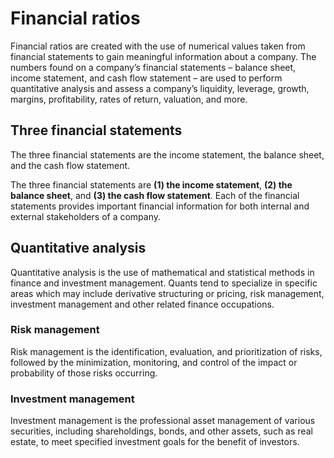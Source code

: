 # Financial ratios

Financial ratios are created with the use of numerical values taken from financial statements to gain meaningful information about a company. The numbers found on a company’s financial statements – balance sheet, income statement, and cash flow statement – are used to perform quantitative analysis and assess a company’s liquidity, leverage, growth, margins, profitability, rates of return, valuation, and more.

## Three financial statements

The three financial statements are the income statement, the balance sheet, and the cash flow statement.

The three financial statements are **(1) the income statement**, **(2) the balance sheet**, and **(3) the cash flow statement**. Each of the financial statements provides important financial information for both internal and external stakeholders of a company.

## Quantitative analysis

Quantitative analysis is the use of mathematical and statistical methods in finance and investment management. Quants tend to specialize in specific areas which may include derivative structuring or pricing, risk management, investment management and other related finance occupations.

### Risk management
Risk management is the identification, evaluation, and prioritization of risks, followed by the minimization, monitoring, and control of the impact or probability of those risks occurring.

### Investment management
Investment management is the professional asset management of various securities, including shareholdings, bonds, and other assets, such as real estate, to meet specified investment goals for the benefit of investors.